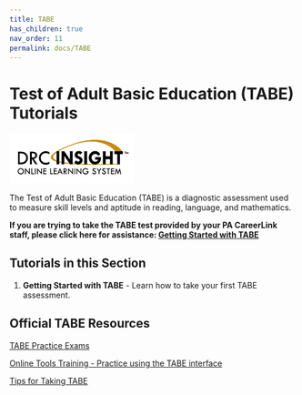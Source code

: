 ```yaml
---
title: TABE
has_children: true
nav_order: 11
permalink: docs/TABE
---
```


# Test of Adult Basic Education (TABE) Tutorials

<img src="/assets/tabe/drcInsight.png" style="width:220px;"/>

The Test of Adult Basic Education (TABE) is a diagnostic assessment used to measure skill levels and aptitude in reading, language, and mathematics. 

**If you are trying to take the TABE test provided by your PA CareerLink staff, please click here for assistance: <a href="/docs/TABE/gettingStarted">Getting Started with TABE</a>**

## Tutorials in this Section
1. **Getting Started with TABE** - Learn how to take your first TABE assessment.

## Official TABE Resources

<p><a href="https://tabetest.com/students-2/tabe-1112/">TABE Practice Exams</a></p>
<p><a href="https://wbte.drcedirect.com/TABE/portals/tabe">Online Tools Training - Practice using the TABE interface</a></p>
<p><a href="https://tabetest.com/educators/tips-and-tricks-educators-community/">Tips for Taking TABE</a></p>

